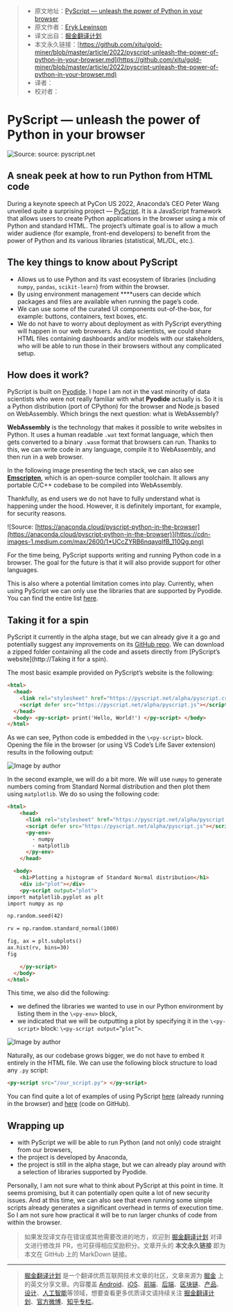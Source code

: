 > * 原文地址：[PyScript — unleash the power of Python in your browser](https://towardsdatascience.com/pyscript-unleash-the-power-of-python-in-your-browser-6e0123c6dc3f)
> * 原文作者：[Eryk Lewinson](https://medium.com/@eryk-lewinson)
> * 译文出自：[掘金翻译计划](https://github.com/xitu/gold-miner)
> * 本文永久链接：[https://github.com/xitu/gold-miner/blob/master/article/2022/pyscript-unleash-the-power-of-python-in-your-browser.md](https://github.com/xitu/gold-miner/blob/master/article/2022/pyscript-unleash-the-power-of-python-in-your-browser.md)
> * 译者：
> * 校对者：

# PyScript — unleash the power of Python in your browser

![Source: [source: pyscript.net](https://pyscript.net/)](https://cdn-images-1.medium.com/max/2904/1*WNbl_1riOiUbZvMTMrsEHA.png)

## A sneak peek at how to run Python from HTML code

During a keynote speech at PyCon US 2022, Anaconda’s CEO Peter Wang unveiled quite a surprising project — [PyScript](https://pyscript.net/). It is a JavaScript framework that allows users to create Python applications in the browser using a mix of Python and standard HTML. The project’s ultimate goal is to allow a much wider audience (for example, front-end developers) to benefit from the power of Python and its various libraries (statistical, ML/DL, etc.).

## The key things to know about PyScript

* Allows us to use Python and its vast ecosystem of libraries (including `numpy`, `pandas`, `scikit-learn`) from within the browser.
* By using environment management ****users can decide which packages and files are available when running the page’s code.
* We can use some of the curated UI components out-of-the-box, for example: buttons, containers, text boxes, etc.
* We do not have to worry about deployment as with PyScript everything will happen in our web browsers. As data scientists, we could share HTML files containing dashboards and/or models with our stakeholders, who will be able to run those in their browsers without any complicated setup.

## How does it work?

PyScript is built on [Pyodide](https://pyodide.org/en/stable/). I hope I am not in the vast minority of data scientists who were not really familiar with what **Pyodide** actually is. So it is a Python distribution (port of CPython) for the browser and Node.js based on WebAssembly. Which brings the next question: what is WebAssembly?

**WebAssembly** is the technology that makes it possible to write websites in Python. It uses a human readable `.wat` text format language, which then gets converted to a binary `.wasm` format that browsers can run. Thanks to this, we can write code in any language, compile it to WebAssembly, and then run in a web browser.

In the following image presenting the tech stack, we can also see [**Emscripten**](https://emscripten.org/), which is an open-source compiler toolchain. It allows any portable C/C++ codebase to be compiled into WebAssembly.

Thankfully, as end users we do not have to fully understand what is happening under the hood. However, it is definitely important, for example, for security reasons.

![Source: [https://anaconda.cloud/pyscript-python-in-the-browser](https://anaconda.cloud/pyscript-python-in-the-browser)](https://cdn-images-1.medium.com/max/2600/1*UCcZYRB6nqayqIfB_110Qg.png)

For the time being, PyScript supports writing and running Python code in a browser. The goal for the future is that it will also provide support for other languages.

This is also where a potential limitation comes into play. Currently, when using PyScript we can only use the libraries that are supported by Pyodide. You can find the entire list [here](https://github.com/pyodide/pyodide/tree/main/packages).

## Taking it for a spin

PyScript it currently in the alpha stage, but we can already give it a go and potentially suggest any improvements on its [GitHub repo](https://github.com/pyscript/pyscript). We can download a zipped folder containing all the code and assets directly from [PyScript’s website](http://Taking it for a spin).

The most basic example provided on PyScript’s website is the following:

```HTML
<html>
  <head>
    <link rel="stylesheet" href="https://pyscript.net/alpha/pyscript.css" />
    <script defer src="https://pyscript.net/alpha/pyscript.js"></script>
  </head>
  <body> <py-script> print('Hello, World!') </py-script> </body>
</html>
```

As we can see, Python code is embedded in the `\<py-script>` block. Opening the file in the browser (or using VS Code’s Life Saver extension) results in the following output:

![Image by author](https://cdn-images-1.medium.com/max/2772/1*t6LKreo694VqHUfvoopEuA.png)

In the second example, we will do a bit more. We will use `numpy` to generate numbers coming from Standard Normal distribution and then plot them using `matplotlib`. We do so using the following code:

```HTML
<html>
    <head>
      <link rel="stylesheet" href="https://pyscript.net/alpha/pyscript.css" />
      <script defer src="https://pyscript.net/alpha/pyscript.js"></script>
      <py-env>
        - numpy
        - matplotlib
      </py-env>
    </head>

  <body>
    <h1>Plotting a histogram of Standard Normal distribution</h1>
    <div id="plot"></div>
    <py-script output="plot">
import matplotlib.pyplot as plt
import numpy as np

np.random.seed(42)

rv = np.random.standard_normal(1000)

fig, ax = plt.subplots()
ax.hist(rv, bins=30)
fig

    </py-script>
  </body>
</html>
```

This time, we also did the following:

* we defined the libraries we wanted to use in our Python environment by listing them in the `\<py-env>` block,
* we indicated that we will be outputting a plot by specifying it in the `\<py-script>` block: `\<py-script output=”plot”>`.

![Image by author](https://cdn-images-1.medium.com/max/3180/1*EmAbw6whRSYRxbBC7JtVdQ.png)

Naturally, as our codebase grows bigger, we do not have to embed it entirely in the HTML file. We can use the following block structure to load any `.py` script:

```html
<py-script src="/our_script.py"> </py-script>
```

You can find quite a lot of examples of using PyScript [here](https://pyscript.net/examples/) (already running in the browser) and [here](https://github.com/pyscript/pyscript/tree/main/pyscriptjs/examples) (code on GitHub).

## Wrapping up

* with PyScript we will be able to run Python (and not only) code straight from our browsers,
* the project is developed by Anaconda,
* the project is still in the alpha stage, but we can already play around with a selection of libraries supported by Pyodide.

Personally, I am not sure what to think about PyScript at this point in time. It seems promising, but it can potentially open quite a lot of new security issues. And at this time, we can also see that even running some simple scripts already generates a significant overhead in terms of execution time. So I am not sure how practical it will be to run larger chunks of code from within the browser.

> 如果发现译文存在错误或其他需要改进的地方，欢迎到 [掘金翻译计划](https://github.com/xitu/gold-miner) 对译文进行修改并 PR，也可获得相应奖励积分。文章开头的 **本文永久链接** 即为本文在 GitHub 上的 MarkDown 链接。

---

> [掘金翻译计划](https://github.com/xitu/gold-miner) 是一个翻译优质互联网技术文章的社区，文章来源为 [掘金](https://juejin.im) 上的英文分享文章。内容覆盖 [Android](https://github.com/xitu/gold-miner#android)、[iOS](https://github.com/xitu/gold-miner#ios)、[前端](https://github.com/xitu/gold-miner#前端)、[后端](https://github.com/xitu/gold-miner#后端)、[区块链](https://github.com/xitu/gold-miner#区块链)、[产品](https://github.com/xitu/gold-miner#产品)、[设计](https://github.com/xitu/gold-miner#设计)、[人工智能](https://github.com/xitu/gold-miner#人工智能)等领域，想要查看更多优质译文请持续关注 [掘金翻译计划](https://github.com/xitu/gold-miner)、[官方微博](http://weibo.com/juejinfanyi)、[知乎专栏](https://zhuanlan.zhihu.com/juejinfanyi)。

